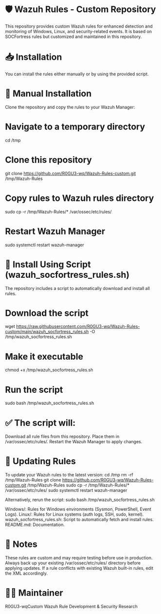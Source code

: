 # 🛡️ Wazuh Rules - Custom Repository
This repository provides custom Wazuh rules for enhanced detection and monitoring of Windows, Linux, and security-related events. It is based on SOCFortress rules but customized and maintained in this repository.

# 📥 Installation
You can install the rules either manually or by using the provided script.
# 🔹 Manual Installation
Clone the repository and copy the rules to your Wazuh Manager:
# Navigate to a temporary directory
cd /tmp

# Clone this repository
git clone https://github.com/R0GU3-wq/Wazuh-Rules-custom.git /tmp/Wazuh-Rules

# Copy rules to Wazuh rules directory
sudo cp -r /tmp/Wazuh-Rules/* /var/ossec/etc/rules/

# Restart Wazuh Manager
sudo systemctl restart wazuh-manager

# 🔹 Install Using Script (wazuh_socfortress_rules.sh)
The repository includes a script to automatically download and install all rules.
# Download the script
wget https://raw.githubusercontent.com/R0GU3-wq/Wazuh-Rules-custom/main/wazuh_socfortress_rules.sh -O /tmp/wazuh_socfortress_rules.sh

# Make it executable
chmod +x /tmp/wazuh_socfortress_rules.sh

# Run the script
sudo bash /tmp/wazuh_socfortress_rules.sh

# ✅ The script will:

Download all rule files from this repository.
Place them in /var/ossec/etc/rules/.
Restart the Wazuh Manager to apply changes.


# 🔄 Updating Rules
To update your Wazuh rules to the latest version:
cd /tmp
rm -rf /tmp/Wazuh-Rules
git clone https://github.com/R0GU3-wq/Wazuh-Rules-custom.git /tmp/Wazuh-Rules
sudo cp -r /tmp/Wazuh-Rules/* /var/ossec/etc/rules/
sudo systemctl restart wazuh-manager

Alternatively, rerun the script:
sudo bash /tmp/wazuh_socfortress_rules.sh

Windows/: Rules for Windows environments (Sysmon, PowerShell, Event Logs).
Linux/: Rules for Linux systems (auth logs, SSH, sudo, kernel).
wazuh_socfortress_rules.sh: Script to automatically fetch and install rules.
README.md: Documentation.


# 📌 Notes

These rules are custom and may require testing before use in production.
Always back up your existing /var/ossec/etc/rules/ directory before applying updates.
If a rule conflicts with existing Wazuh built-in rules, edit the XML accordingly.


# 👨‍💻 Maintainer
R0GU3-wqCustom Wazuh Rule Development & Security Research
